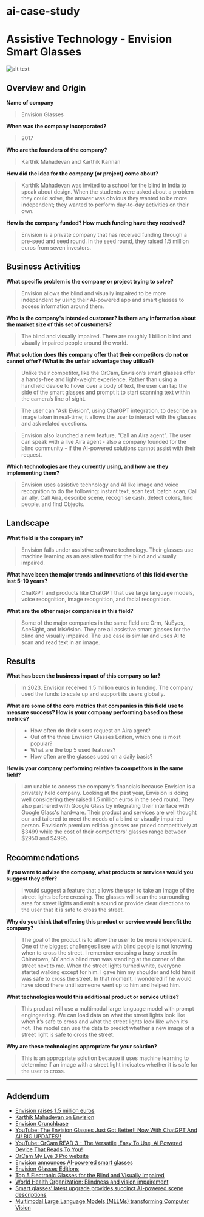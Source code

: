# ai-case-study


# Assistive Technology - Envision Smart Glasses
![alt text](https://attoday.b-cdn.net/wp-content/uploads/2024/01/Envision-Glasses-V2.5.jpg)


## Overview and Origin

**Name of company**
> Envision Glasses

**When was the company incorporated?**
> 2017

**Who are the founders of the company?**
> Karthik Mahadevan and Karthik Kannan

**How did the idea for the company (or project) come about?**
> Karthik Mahadevan was invited to a school for the blind in India to speak about design. When the students were asked about a problem they could solve, the answer was obvious they wanted to be more independent; they wanted to perform day-to-day activities on their own.

**How is the company funded? How much funding have they received?**
> Envision is a private company that has received funding through a pre-seed and seed round. In the seed round, they raised 1.5 million euros from seven investors.


## Business Activities

**What specific problem is the company or project trying to solve?**
> Envision allows the blind and visually impaired to be more independent by using their AI-powered app and smart glasses to access information around them. 

**Who is the company's intended customer? Is there any information about the market size of this set of customers?**
> The blind and visually impaired. There are roughly 1 billion blind and visually impaired people around the world. 

**What solution does this company offer that their competitors do not or cannot offer? (What is the unfair advantage they utilize?)**
> Unlike their competitor, like the OrCam, Envision’s smart glasses offer a hands-free and light-weight experience. Rather than using a handheld device to hover over a body of text, the user can tap the side of the smart glasses and prompt it to start scanning text within the camera’s line of sight.

> The user can "Ask Evision", using ChatGPT integration, to describe an image taken in real-time; it allows the user to interact with the glasses and ask related questions.

> Envision also launched a new feature, “Call an Aira agent”. The user can speak with a live Aira agent - also a company founded for the blind community - if the AI-powered solutions cannot assist with their request. 

**Which technologies are they currently using, and how are they implementing them?**
> Envision uses assistive technology and AI like image and voice recognition to do the following: instant text, scan text, batch scan, Call an ally, Call Aira, describe scene, recognise cash, detect colors, find people, and find Objects.


## Landscape

**What field is the company in?**
> Envision falls under assistive software technology. Their glasses use machine learning as an assistive tool for the blind and visually impaired.

**What have been the major trends and innovations of this field over the last 5-10 years?**
> ChatGPT and products like ChatGPT that use large language models, voice recognition, image recognition, and facial recognition. 

**What are the other major companies in this field?**
> Some of the major companies in the same field are Orm, NuEyes, AceSight, and IrisVision. They are all assistive smart glasses for the blind and visually impaired. The use case is similar and uses AI to scan and read text in an image. 


## Results

**What has been the business impact of this company so far?**
> In 2023, Envision received 1.5 million euros in funding. The company used the funds to scale up and support its users globally. 

**What are some of the core metrics that companies in this field use to measure success? How is your company performing based on these metrics?**
> * How often do their users request an Aira agent? 
> * Out of the three Envision Glasses Edition, which one is most popular?  
> * What are the top 5 used features? 
> * How often are the glasses used on a daily basis?

**How is your company performing relative to competitors in the same field?**
> I am unable to access the company's financials because Envision is a privately held company. Looking at the past year, Envision is doing well considering they raised 1.5 million euros in the seed round. They also partnered with Google Glass by integrating their interface with Google Glass's hardware. Their product and services are well thought our and tailored to meet the needs of a blind or visually impaired person. Envision’s premium edition glasses are priced competitively at $3499 while the cost of their competitors' glasses range between $2950 and $4995. 


## Recommendations

**If you were to advise the company, what products or services would you suggest they offer?**
> I would suggest a feature that allows the user to take an image of the street lights before crossing. The glasses will scan the surrounding area for street lights and emit a sound or provide clear directions to the user that it is safe to cross the street. 

**Why do you think that offering this product or service would benefit the company?**
> The goal of the product is to allow the user to be more independent. One of the biggest challenges I see with blind people is not knowing when to cross the street. I remember crossing a busy street in Chinatown, NY and a blind man was standing at the corner of the street next to me. When the street lights turned white, everyone started walking except for him. I gave him my shoulder and told him it was safe to cross the street. In that moment, I wondered if he would have stood there until someone went up to him and helped him.

**What technologies would this additional product or service utilize?**
> This product will use a multimodal large language model with prompt engingeering. We can load data on what the street lights look like when it’s safe to cross and what the street lights look like when it’s not. The model can use the data to predict whether a new image of a street light is safe to cross the street.

**Why are these technologies appropriate for your solution?**
> This is an appropriate solution because it uses machine learning to determine if an image with a street light indicates whether it is safe for the user to cross. 


---


## Addendum
* [Envision raises 1.5 million euros](https://www.letsenvision.com/blog/envision-raises-eu1-5-million)
* [Karthik Mahadevan on Envision](https://medium.com/authority-magazine/karthik-mahadevan-of-envision-on-his-big-idea-that-might-change-the-world-c06f5d4c976b)
* [Envision Crunchbase](https://www.crunchbase.com/organization/envision-4/company_financials)
* [YouTube: The Envision Glasses Just Got Better!! Now With ChatGPT And AI! BIG UPDATES!!](https://www.youtube.com/watch?v=6f8NfTwSwvw&t=643s&ab_channel=TheBlindLife)
* [YouTube: OrCam READ 3 - The Versatile, Easy To Use, AI Powered Device That Reads To You!](https://www.youtube.com/watch?v=qb2CVuZ2aaM&ab_channel=TheBlindLife)
* [OrCam My Eye 3 Pro website](https://www.orcam.com/en-us/orcam-myeye-3-pro)
* [Envision announces AI-powered smart glasses](https://www.letsenvision.com/blog/envision-announces-ai-powered-smart-glasses-for-the-blind-and-visually-impaired)
* [Envision Glasses Editions](https://www.letsenvision.com/glasses/home)
* [Top 5 Electronic Glasses for the Blind and Visually Impaired](https://irisvision.com/electronic-glasses-for-the-blind-and-visually-impaired/?srsltid=AfmBOorgQUvqj1_f6UezIxkHagILTrTWDvjLwg-ju-YmYRLTqmPz5VSF)
* [World Health Organization: Blindness and vision impairement](https://www.who.int/news-room/fact-sheets/detail/blindness-and-visual-impairment)
* [Smart glasses’ latest upgrade provides succinct AI-powered scene descriptions](https://attoday.co.uk/smart-glasses-latest-upgrade-provides-succinct-ai-powered-scene-descriptions/)
* [Multimodal Large Language Models (MLLMs) transforming Computer Vision](https://medium.com/@tenyks_blogger/multimodal-large-language-models-mllms-transforming-computer-vision-76d3c5dd267f)